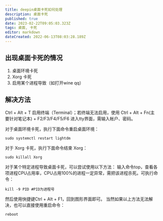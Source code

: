 ```yaml
---
title: deepin桌面卡死如何处理
description: 桌面卡死
published: true
date: 2023-02-22T09:05:03.323Z
tags: 桌面, 卡死
editor: markdown
dateCreated: 2022-06-13T08:03:28.189Z
---
```


## 出现桌面卡死的情况
1. 桌面环境卡死
2. Xorg 卡死
3. 启用某个进程导致（如打开wine qq）

## 解决方法
Ctrl + Alt + T 启用终端（Terminal）；若终端无法启用，使用 Ctrl + Alt + Fn(主要针对笔记本) + F2/F3/F4/F5/F6 进入tty界面，需输入帐户、密码。

对于桌面环境卡死，执行下面命令重启桌面环境：
```
sudo systemctl restart lightdm
```
对于 Xorg 卡死，执行下面命令结束 Xorg：
```
sudo killall Xorg
```
对于某个特定进程导致桌面卡死，可以尝试使用以下方法：
输入命令top，查看各项进程CPU占用率，CPU占用100%的进程一定异常，需把该进程杀死。可执行命令：
```
kill -9 PID #PID为进程号
```
然后使用快捷键Ctrl + Alt + F1，回到图形界面即可。
当然如果以上方法无法解决，也可以直接使用重启命令：
```
reboot
```

